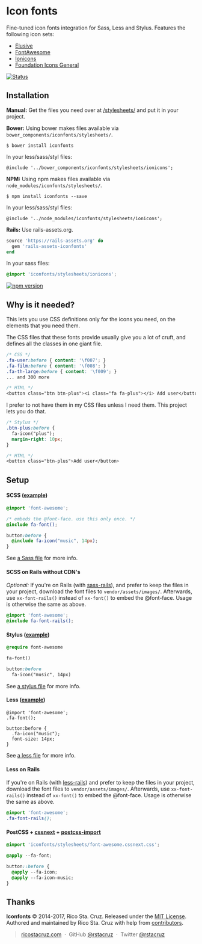 # Icon fonts

Fine-tuned icon fonts integration for Sass, Less and Stylus. Features the following icon sets:

 * [Elusive](http://shoestrap.org/downloads/elusive-icons-webfont/)
 * [FontAwesome](http://fontawesome.io)
 * [Ionicons](http://ionicons.com)
 * [Foundation Icons General](http://zurb.com/playground/foundation-icon-fonts-3)

[![Status](https://travis-ci.org/rstacruz/iconfonts.svg?branch=master)](https://travis-ci.org/rstacruz/iconfonts)

Installation
------------

__Manual:__ Get the files you need over at [/stylesheets/](stylesheets) and put it in your 
project.

__Bower:__ Using bower makes files available via `bower_components/iconfonts/stylesheets/`.

    $ bower install iconfonts

In your less/sass/styl files:

    @include '../bower_components/iconfonts/stylesheets/ionicons';

__NPM:__ Using npm makes files available via `node_modules/iconfonts/stylesheets/`.

    $ npm install iconfonts --save

In your less/sass/styl files:

    @include '../node_modules/iconfonts/stylesheets/ionicons';

__Rails:__ Use rails-assets.org.

```ruby
source 'https://rails-assets.org' do
  gem 'rails-assets-iconfonts'
end
```

In your sass files:

```scss
@import 'iconfonts/stylesheets/ionicons';
```

[![npm version](https://badge.fury.io/js/iconfonts.svg)](https://npmjs.org/package/iconfonts "View this project on npm")

Why is it needed?
-----------------

This lets you use CSS definitions only for the icons you need, on the elements
that you need them.

The CSS files that these fonts provide usually give you a lot of cruft, and 
defines all the classes in one giant file.

```css
/* CSS */
.fa-user:before { content: '\f007'; }
.fa-film:before { content: '\f008'; }
.fa-th-large:before { content: '\f009'; }
... and 300 more

/* HTML */
<button class="btn btn-plus"><i class="fa fa-plus"></i> Add user</button>
```

I prefer to not have them in my CSS files unless I need them. This project lets 
you do that.

```css
/* Stylus */
.btn-plus:before {
  fa-icon("plus");
  margin-right: 10px;
}

/* HTML */
<button class="btn-plus">Add user</button>
```

Setup
-----

#### SCSS ([example](stylesheets/ionicons.scss))

``` scss
@import 'font-awesome';

/* embeds the @font-face. use this only once. */
@include fa-font();

button:before {
  @include fa-icon("music", 14px);
}
```

See [a Sass file](stylesheets/ionicons.scss) for more info.

#### SCSS on Rails without CDN's

*Optional:* If you're on Rails (with [sass-rails]), and prefer to keep the
files in your project, download the font files to `vendor/assets/images/`.
Afterwards, use `xx-font-rails()` instead of `xx-font()` to embed the
@font-face.  Usage is otherwise the same as above.

``` scss
@import 'font-awesome';
@include fa-font-rails();
```

#### Stylus ([example](stylesheets/ionicons.styl))

``` sass
@require font-awesome

fa-font()

button:before
  fa-icon("music", 14px)
```

See [a stylus file](stylesheets/ionicons.styl) for more info.

#### Less ([example](stylesheets/ionicons.less))

``` less
@import 'font-awesome';
.fa-font();

button:before {
  .fa-icon("music");
  font-size: 14px;
}
```

See [a less file](stylesheets/ionicons.less) for more info.

#### Less on Rails

If you're on Rails (with [less-rails]) and prefer to keep the files in your 
project, download the font files to `vendor/assets/images/`. Afterwards, use
`xx-font-rails()` instead of `xx-font()` to embed the @font-face.  Usage is 
otherwise the same as above.

``` scss
@import 'font-awesome';
.fa-font-rails();
```

[sass-rails]: https://github.com/rails/sass-rails
[less-rails]: https://github.com/metaskills/less-rails

#### PostCSS + [cssnext](http://cssnext.io) + [postcss-import](https://www.npmjs.com/package/postcss-import)

``` css
@import 'iconfonts/stylesheets/font-awesome.cssnext.css';

@apply --fa-font;

button::before {
  @apply --fa-icon;
  @apply --fa-icon-music;
}
```

## Thanks

**Iconfonts** © 2014-2017, Rico Sta. Cruz. Released under the [MIT License].<br>
Authored and maintained by Rico Sta. Cruz with help from [contributors].

> [ricostacruz.com](http://ricostacruz.com) &nbsp;&middot;&nbsp;
> GitHub [@rstacruz](https://github.com/rstacruz) &nbsp;&middot;&nbsp;
> Twitter [@rstacruz](https://twitter.com/rstacruz)

[MIT License]: http://mit-license.org/
[contributors]: http://github.com/rstacruz/iconfonts/contributors
